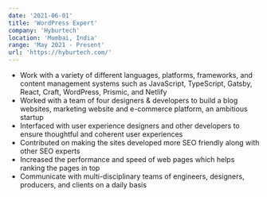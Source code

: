 ```yaml
---
date: '2021-06-01'
title: 'WordPress Expert'
company: 'Hyburtech'
location: 'Mumbai, India'
range: 'May 2021 - Present'
url: 'https://hyburtech.com/'
---
```


- Work with a variety of different languages, platforms, frameworks, and content management systems such as JavaScript, TypeScript, Gatsby, React, Craft, WordPress, Prismic, and Netlify
- Worked with a team of four designers & developers to build a blog websites, marketing website and e-commerce platform, an ambitious startup
- Interfaced with user experience designers and other developers to ensure thoughtful and coherent user experiences
- Contributed on making the sites developed more SEO friendly along with other SEO experts
- Increased the performance and speed of web pages which helps ranking the pages in top
- Communicate with multi-disciplinary teams of engineers, designers, producers, and clients on a daily basis


